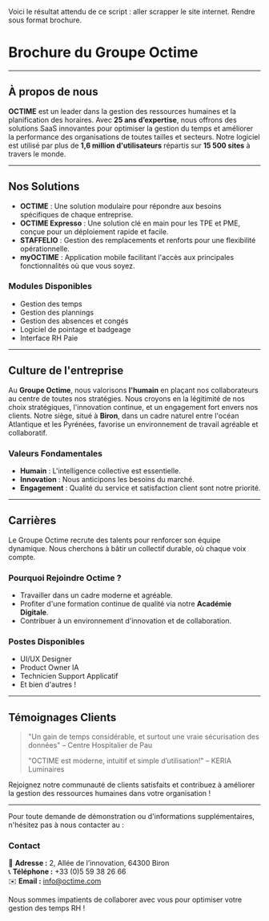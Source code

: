 Voici le résultat attendu de ce script : aller scrapper le site internet. 
Rendre sous format brochure. 

# Brochure du Groupe Octime

---

## À propos de nous
**OCTIME** est un leader dans la gestion des ressources humaines et la planification des horaires. Avec **25 ans d’expertise**, nous offrons des solutions SaaS innovantes pour optimiser la gestion du temps et améliorer la performance des organisations de toutes tailles et secteurs. Notre logiciel est utilisé par plus de **1,6 million d'utilisateurs** répartis sur **15 500 sites** à travers le monde.

---

## Nos Solutions
- **OCTIME** : Une solution modulaire pour répondre aux besoins spécifiques de chaque entreprise.
- **OCTIME Expresso** : Une solution clé en main pour les TPE et PME, conçue pour un déploiement rapide et facile.
- **STAFFELIO** : Gestion des remplacements et renforts pour une flexibilité opérationnelle.
- **myOCTIME** : Application mobile facilitant l'accès aux principales fonctionnalités où que vous soyez.

### Modules Disponibles
- Gestion des temps
- Gestion des plannings
- Gestion des absences et congés
- Logiciel de pointage et badgeage
- Interface RH Paie

---

## Culture de l'entreprise
Au **Groupe Octime**, nous valorisons **l'humain** en plaçant nos collaborateurs au centre de toutes nos stratégies. Nous croyons en la légitimité de nos choix stratégiques, l'innovation continue, et un engagement fort envers nos clients. Notre siège, situé à **Biron**, dans un cadre naturel entre l'océan Atlantique et les Pyrénées, favorise un environnement de travail agréable et collaboratif.

### Valeurs Fondamentales
- **Humain** : L'intelligence collective est essentielle.
- **Innovation** : Nous anticipons les besoins du marché.
- **Engagement** : Qualité du service et satisfaction client sont notre priorité.

---

## Carrières
Le Groupe Octime recrute des talents pour renforcer son équipe dynamique. Nous cherchons à bâtir un collectif durable, où chaque voix compte.

### Pourquoi Rejoindre Octime ?
- Travailler dans un cadre moderne et agréable.
- Profiter d'une formation continue de qualité via notre **Académie Digitale**.
- Contribuer à un environnement d'innovation et de collaboration.

### Postes Disponibles
- UI/UX Designer
- Product Owner IA
- Technicien Support Applicatif
- Et bien d'autres !

---

## Témoignages Clients
> "Un gain de temps considérable, et surtout une vraie sécurisation des données" – Centre Hospitalier de Pau
>
> "OCTIME est moderne, intuitif et simple d’utilisation!" – KERIA Luminaires

Rejoignez notre communauté de clients satisfaits et contribuez à améliorer la gestion des ressources humaines dans votre organisation !

---

Pour toute demande de démonstration ou d'informations supplémentaires, n'hésitez pas à nous contacter au :

### Contact
📍 **Adresse :** 2, Allée de l’innovation, 64300 Biron  
📞 **Téléphone :** +33 (0)5 59 38 26 66  
✉️ **Email :** info@octime.com

Nous sommes impatients de collaborer avec vous pour optimiser votre gestion des temps RH !